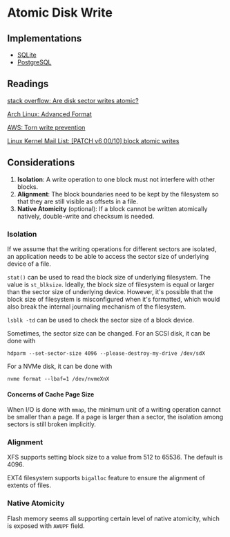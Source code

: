 Atomic Disk Write
====

Implementations
----

* [SQLite](https://www.sqlite.org/atomiccommit.html)
* [PostgreSQL](https://wiki.postgresql.org/wiki/Full_page_writes)

Readings
----

[stack overflow: Are disk sector writes atomic?](https://stackoverflow.com/a/61832882/1491175)

[Arch Linux: Advanced Format](https://wiki.archlinux.org/title/Advanced_Format)

[AWS: Torn write prevention](https://docs.aws.amazon.com/AWSEC2/latest/UserGuide/storage-twp.html)

[Linux Kernel Mail List: [PATCH v6 00/10] block atomic writes](https://lkml.org/lkml/2024/3/26/746)

Considerations
----

1. **Isolation**: A write operation to one block must not interfere with other blocks.
2. **Alignment**: The block boundaries need to be kept by the filesystem so that they are still visible as offsets in a file.
3. **Native Atomicity** (optional): If a block cannot be written atomically natively, double-write and checksum is needed.

### Isolation

If we assume that the writing operations for different sectors are isolated, an application needs to be able to access the sector size of underlying device of a file.

`stat()` can be used to read the block size of underlying filesystem. The value is `st_blksize`. Ideally, the block size of filesystem is equal or larger than the sector size of underlying device. However, it's possible that the block size of filesystem is misconfigured when it's formatted, which would also break the internal journaling mechanism of the filesystem.

`lsblk -td` can be used to check the sector size of a block device.

Sometimes, the sector size can be changed. For an SCSI disk, it can be done with

    hdparm --set-sector-size 4096 --please-destroy-my-drive /dev/sdX

For a NVMe disk, it can be done with

    nvme format --lbaf=1 /dev/nvmeXnX

#### Concerns of Cache Page Size

When I/O is done with `mmap`, the minimum unit of a writing operation cannot be smaller than a page. If a page is larger than a sector, the isolation among sectors is still broken implicitly.

### Alignment

XFS supports setting block size to a value from 512 to 65536. The default is 4096.

EXT4 filesystem supports `bigalloc` feature to ensure the alignment of extents of files.

### Native Atomicity

Flash memory seems all supporting certain level of native atomicity, which is exposed with `AWUPF` field.